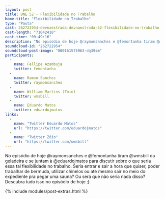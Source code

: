 ```yaml
---
layout: post
title: DNE 52 - Flexibilidade no Trabalho
home-title: "Flexibilidade no Trabalho"
type: "Pauta"
cast: 262722954-devnaestrada-devnaestrada-52-flexibilidade-no-trabalho.mp3
cast-length: "71042418"
cast-time: "00:49:16"
description: "No episódio de hoje @raymonsanches e @femontanha tiram @wmsbill da geladeira e se juntam à @eduardojmatos para discutir sobre o que seria essa tal flexibilidade no trabalho."
soundcloud-id: "262722954"
soundcloud-post-image: "000161575963-dq39sm"
participants:
  -
    name: Fellipe Azambuja
    twitter: femontanha
  -
    name: Ramon Sanches
    twitter: raymonsanches
  -
    name: William Martins (Zóio)
    twitter: wmsbill
  -
  	name: Eduardo Matos
  	twitter: eduardojmatos
links:
  -
    name: "Twitter Eduardo Matos"
    url: "https://twitter.com/eduardojmatos"
  -
    name: "Twitter Zóio"
    url: "https://twitter.com/wmsbill"
---
```


No episódio de hoje @raymonsanches e @femontanha tiram @wmsbill da geladeira e se juntam à @eduardojmatos para discutir sobre o que seria essa tal flexibilidade no trabalho. Seria entrar e sair a hora que quiser, poder trabalhar de bermuda, utilizar chinelos ou até mesmo sair no meio do expediente pra pegar uma sauna? Ou será que não seria nada disso? Descubra tudo isso no episódio de hoje ;)

{% include modules/post-extras.html %}